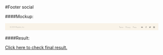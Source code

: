 #Footer social

####Mockup:

![Footer](01.footer-social.png)

####Result:

[Click here to check final result.](https://angry-curran-655a42.netlify.app/)